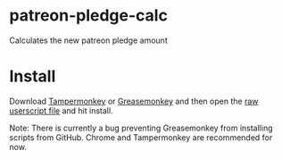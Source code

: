 # patreon-pledge-calc
Calculates the new patreon pledge amount

# Install
Download [Tampermonkey](https://tampermonkey.net/) or [Greasemonkey](https://addons.mozilla.org/en-US/firefox/addon/greasemonkey/) and then open the [raw userscript file](https://raw.githubusercontent.com/compujosh/patreon-pledge-calc/master/patreon_pledge_predictor.user.js) and hit install.

Note: There is currently a bug preventing Greasemonkey from installing scripts from GitHub. Chrome and Tampermonkey are recommended for now.
